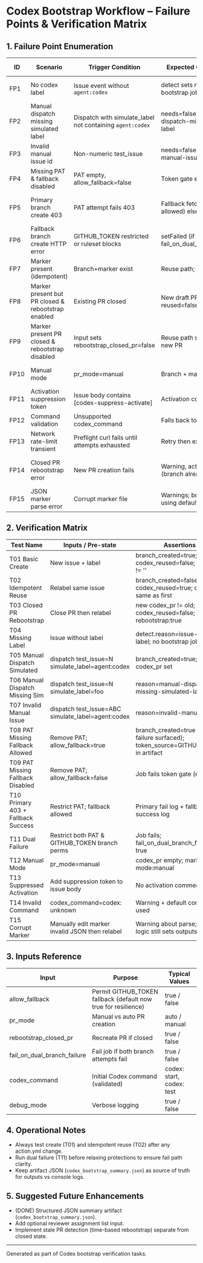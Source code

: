 # Codex Bootstrap Workflow – Failure Points & Verification Matrix

## 1. Failure Point Enumeration

| ID | Scenario | Trigger Condition | Expected Current Behaviour | Mitigation / Handling | Recommended Test |
|----|----------|------------------|-----------------------------|-----------------------|------------------|
| FP1 | No codex label | Issue event without `agent:codex` | detect sets needs=false; no bootstrap job | Clear reason output: issue-without-label | Remove label, re-run |
| FP2 | Manual dispatch missing simulated label | Dispatch with simulate_label not containing `agent:codex` | needs=false; reason=manual-dispatch-missing-simulated-label | Explicit reason for transparency | Dispatch test |
| FP3 | Invalid manual issue id | Non-numeric test_issue | needs=false; reason=invalid-manual-issue | Guard warns & skips | Dispatch test with `ABC` |
| FP4 | Missing PAT & fallback disabled | PAT empty, allow_fallback=false | Token gate exits (code 86) fail | Early explicit failure prevents wasted API calls | Run with CODEX_ALLOW_FALLBACK=false |
| FP5 | Primary branch create 403 | PAT attempt fails 403 | Fallback fetch attempt (if allowed) else failure | Fallback uses GITHUB_TOKEN; dual failure setFailed | Simulate restricted PAT |
| FP6 | Fallback branch create HTTP error | GITHUB_TOKEN restricted or ruleset blocks | setFailed (if fail_on_dual_branch_failure=true) | Clear guidance comment added | Temporarily restrict token perms |
| FP7 | Marker present (idempotent) | Branch+marker exist | Reuse path; codex_reused=true | Avoids duplicate PR churn | Relabel same issue |
| FP8 | Marker present but PR closed & rebootstrap enabled | Existing PR closed | New draft PR created; reused=false | Automated re-engagement | Close PR then relabel |
| FP9 | Marker present PR closed & rebootstrap disabled | Input sets rebootstrap_closed_pr=false | Reuse path still; will not create new PR | Conservative mode | Configure input override |
| FP10 | Manual mode | pr_mode=manual | Branch + marker only; no PR | Allows staged manual PR creation | Input test |
| FP11 | Activation suppression token | Issue body contains [codex-suppress-activate] | Activation comment skipped | Respect suppression directive | Add token to issue body |
| FP12 | Command validation | Unsupported codex_command | Falls back to safe default | Prevents unsafe commands | Pass invalid command |
| FP13 | Network rate-limit transient | Preflight curl fails until attempts exhausted | Retry then exit 75 | Prevents partial bootstrap w/o API budget | Temporarily lower rate limit |
| FP14 | Closed PR rebootstrap error | New PR creation fails | Warning, action continues (branch already exists) | Surface error, idempotent marker unaffected | Simulate with restricted PR creation |
| FP15 | JSON marker parse error | Corrupt marker file | Warnings; bootstrap continues using defaults | Defensive try/catch | Manually corrupt marker |

## 2. Verification Matrix

| Test Name | Inputs / Pre-state | Assertions |
|-----------|--------------------|------------|
| T01 Basic Create | New issue + label | branch_created=true; codex_reused=false; codex_pr != '' |
| T02 Idempotent Reuse | Relabel same issue | branch_created=false; codex_reused=true; codex_pr same as first |
| T03 Closed PR Rebootstrap | Close PR then relabel | new codex_pr != old; codex_reused=false; marker rebootstrap:true |
| T04 Missing Label | Issue without label | detect.reason=issue-without-label; no bootstrap job |
| T05 Manual Dispatch Simulated | dispatch test_issue=N simulate_label=agent:codex | branch_created=true; codex_pr set |
| T06 Manual Dispatch Missing Sim | dispatch test_issue=N simulate_label=foo | reason=manual-dispatch-missing-simulated-label |
| T07 Invalid Manual Issue | dispatch test_issue=ABC simulate_label=agent:codex | reason=invalid-manual-issue |
| T08 PAT Missing Fallback Allowed | Remove PAT; allow_fallback=true | branch_created=true (or failure surfaced); token_source=GITHUB_TOKEN in artifact |
| T09 PAT Missing Fallback Disabled | Remove PAT; allow_fallback=false | Job fails token gate (exit 86) |
| T10 Primary 403 + Fallback Success | Restrict PAT; fallback allowed | Primary fail log + fallback success log |
| T11 Dual Failure | Restrict both PAT & GITHUB_TOKEN branch perms | Job fails; fail_on_dual_branch_failure true |
| T12 Manual Mode | pr_mode=manual | codex_pr empty; marker mode:manual |
| T13 Suppressed Activation | Add suppression token to issue body | No activation comment on PR |
| T14 Invalid Command | codex_command=codex: unknown | Warning + default command used |
| T15 Corrupt Marker | Manually edit marker invalid JSON then relabel | Warning about parse; reuse logic still sets outputs |

## 3. Inputs Reference

| Input | Purpose | Typical Values |
|-------|---------|----------------|
| allow_fallback | Permit GITHUB_TOKEN fallback (default now true for resilience) | true / false |
| pr_mode | Manual vs auto PR creation | auto / manual |
| rebootstrap_closed_pr | Recreate PR if closed | true / false |
| fail_on_dual_branch_failure | Fail job if both branch attempts fail | true / false |
| codex_command | Initial Codex command (validated) | codex: start, codex: test |
| debug_mode | Verbose logging | true / false |

## 4. Operational Notes
- Always test create (T01) and idempotent reuse (T02) after any action.yml change.
- Run dual failure (T11) before relaxing protections to ensure fail path clarity.
- Keep artifact JSON (`codex_bootstrap_summary.json`) as source of truth for outputs vs console logs.

## 5. Suggested Future Enhancements
- (DONE) Structured JSON summary artifact (`codex_bootstrap_summary.json`).
- Add optional reviewer assignment list input.
- Implement stale PR detection (time-based rebootstrap) separate from closed state.

---
Generated as part of Codex bootstrap verification tasks.
